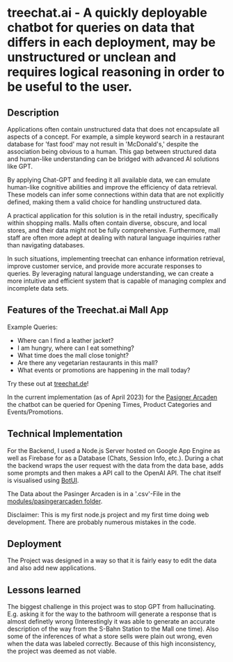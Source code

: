 # treechat.ai - A quickly deployable chatbot for queries on data that differs in each deployment, may be unstructured or unclean and requires logical reasoning in order to be useful to the user.

## Description
Applications often contain unstructured data that does not encapsulate all aspects of a concept. For example, a simple keyword search in a restaurant database for 'fast food' may not result in 'McDonald's,' despite the association being obvious to a human. This gap between structured data and human-like understanding can be bridged with advanced AI solutions like GPT.

By applying Chat-GPT and feeding it all available data, we can emulate human-like cognitive abilities and improve the efficiency of data retrieval. These models can infer some connections within data that are not explicitly defined, making them a valid choice for handling unstructured data.

A practical application for this solution is in the retail industry, specifically within shopping malls. Malls often contain diverse, obscure, and local stores, and their data might not be fully comprehensive. Furthermore, mall staff are often more adept at dealing with natural language inquiries rather than navigating databases.

In such situations, implementing treechat can enhance information retrieval, improve customer service, and provide more accurate responses to queries. By leveraging natural language understanding, we can create a more intuitive and efficient system that is capable of managing complex and incomplete data sets.

## Features of the Treechat.ai Mall App
Example Queries:
- Where can I find a leather jacket?
- I am hungry, where can I eat something?
- What time does the mall close tonight?
- Are there any vegetarian restaurants in this mall?
- What events or promotions are happening in the mall today?

Try these out at [treechat.de](https://treechat.de/pasingerarcaden)!

In the current implementation (as of April 2023) for the [Pasigner Arcaden](https://goo.gl/maps/recjCyiqaSfVi4Uy5) the chatbot can be queried for Opening Times, Product Categories and Events/Promotions.

## Technical Implementation
For the Backend, I used a Node.js Server hosted on Google App Engine as well as Firebase for as a Database (Chats, Session Info, etc.). During a chat the backend wraps the user request with the data from the data base, adds some prompts and then makes a API call to the OpenAI API. The chat itself is visualised using [BotUI](https://botui.org).

The Data about the Pasinger Arcaden is in a '.csv'-File in the [modules/pasingerarcaden folder](modules/pasingerarcaden). 

Disclaimer: This is my first node.js project and my first time doing web development. There are probably numerous mistakes in the code.

## Deployment
The Project was designed in a way so that it is fairly easy to edit the data and also add new applications.

## Lessons learned
The biggest challenge in this project was to stop GPT from hallucinating. E.g. asking it for the way to the bathroom will generate a response that is almost definetly wrong (Interestingly it was able to generate an accurate description of the way from the S-Bahn Station to the Mall one time). Also some of the inferences of what a store sells were plain out wrong, even when the data was labeled correctly. 
Because of this high inconsistency, the project was deemed as not viable.
